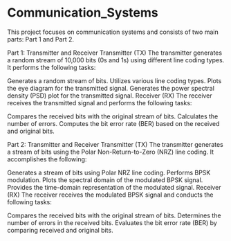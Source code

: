 # Communication_Systems
This project focuses on communication systems and consists of two main parts: Part 1 and Part 2.

Part 1: Transmitter and Receiver Transmitter (TX) The transmitter generates a random stream of 10,000 bits (0s and 1s) using different line coding types. It performs the following tasks:

Generates a random stream of bits. Utilizes various line coding types. Plots the eye diagram for the transmitted signal. Generates the power spectral density (PSD) plot for the transmitted signal. Receiver (RX) The receiver receives the transmitted signal and performs the following tasks:

Compares the received bits with the original stream of bits. Calculates the number of errors. Computes the bit error rate (BER) based on the received and original bits.

Part 2: Transmitter and Receiver Transmitter (TX) The transmitter generates a stream of bits using the Polar Non-Return-to-Zero (NRZ) line coding. It accomplishes the following:

Generates a stream of bits using Polar NRZ line coding. Performs BPSK modulation. Plots the spectral domain of the modulated BPSK signal. Provides the time-domain representation of the modulated signal. Receiver (RX) The receiver receives the modulated BPSK signal and conducts the following tasks:

Compares the received bits with the original stream of bits. Determines the number of errors in the received bits. Evaluates the bit error rate (BER) by comparing received and original bits.
